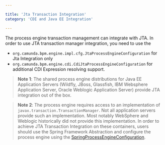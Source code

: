 ```yaml
---

title: 'Jta Transaction Integration'
category: 'CDI and Java EE Integration'

---
```


The process engine transaction management can integrate with JTA. In order to use JTA transaction
manager integration, you need to use the 

* `org.camunda.bpm.engine.impl.cfg.JtaProcessEngineConfiguration` for Jta Integration only
* `org.camunda.bpm.engine.cdi.CdiJtaProcessEngineConfiguration` for additional CDI Expression
  resolving support.

> **Note 1**: The shared process engine distributions for Java EE Application Servers (Wildfly, JBoss,
> Glassfish, IBM Websphere Application Server, Oracle Weblogic Application Server) provide JTA
> integration out of the box.

> **Note 2**: The process engine requires access to an implementation of
> `javax.transaction.TransactionManager`. Not all application servers provide such an
> implementation. Most notably WebSphere and Weblogic historically did not provide this
> implementation. In order to achieve JTA Transaction Integration on these containers, users should
> use the Spring Framework Abstraction and configure the process engine using the
> [SpringProcessEngineConfiguration][tx-spring].

[tx-spring]: ref:#spring-framework-integration-spring-transaction-integration

